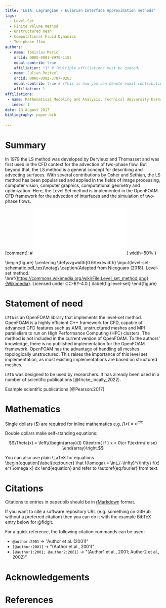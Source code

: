 ```yaml
---
title: 'LEIA: Lagrangian / Eulerian Interface Approximation methods'
tags:
  - Level-Set
  - Finite Volume Method
  - Unstructured mesh
  - Computational Fluid Dynamics
  - Two-phase flow
authors:
  - name: Tomislav Maric
    orcid: 0000-0001-8970-1185
    equal-contrib: true
    affiliation: "1" # (Multiple affiliations must be quoted)
  - name: Julian Reitzel
    orcid: 0000-0002-3787-0283
    equal-contrib: true # (This is how you can denote equal contributions between multiple authors)
    affiliation: 1
affiliations:
 - name: Mathematical Modeling and Analysis, Technical University Darmstadt, Germany
   index: 1
date: 13 August 2017
bibliography: paper.bib

---
```


# Summary

In 1979 the LS method was developed by Dervieux and Thomasset and was first used
in the CFD context for the advection of two-phase flow. But beyond that, the LS method
is a general concept for describing and advecting surfaces. With several contributions
by Osher and Sethian, the LS method has been popularised and applied in the fields
of image processing, computer vision, computer graphics, computational geometry and
optimization.
Here, the Level Set method is implemented in the OpenFOAM CFD framework for the advection 
of interfaces and the simulation of two-phase flows.


[comment]: # ![Caption for example figure.](level-set-schematic.pdf){ width=50% }

\begin{figure}
    \centering
    \def\svgwidth{0.6\textwidth}
    \input{level-set-schematic.pdf_tex}\notag\\
    \caption{Adapted from Nicoguaro (2018). Level-set method. \href{https://commons.wikimedia.org/wiki/File:Level_set_method.png}{Wikimedia}. Licensed under CC-BY-4.0.}
    \label{fig:level-set}
\end{figure}

# Statement of need

`LEIA` is an OpenFOAM library that implements the level-set method. 
OpenFOAM is a highly efficient C++ framework for CFD, capable of advanced CFD features such as AMR, 
unstructured meshes and MPI parallelism to run on High Performance Computing (HPC) clusters.
The method is not included in the current version of OpenFOAM.
To the authors' knowledge, there is no published implementation for the OpenFOAM framework.
OpenFOAM has the advantage of handling all meshes topologically unstructured.
This raises the importance of this level set implementation, as most existing implementations are based on structured meshes.   

`LEIA` was designed to be used by researchers. It has already been
used in a number of scientific publications [@fricke_locally_2022].

Example scientific publications [@Pearson:2017]

# Mathematics

Single dollars ($) are required for inline mathematics e.g. $f(x) = e^{\pi/x}$

Double dollars make self-standing equations:

$$\Theta(x) = \left\{\begin{array}{l}
0\textrm{ if } x < 0\cr
1\textrm{ else}
\end{array}\right.$$

You can also use plain \LaTeX for equations
\begin{equation}\label{eq:fourier}
\hat f(\omega) = \int_{-\infty}^{\infty} f(x) e^{i\omega x} dx
\end{equation}
and refer to \autoref{eq:fourier} from text.

# Citations

Citations to entries in paper.bib should be in
[rMarkdown](http://rmarkdown.rstudio.com/authoring_bibliographies_and_citations.html)
format.

If you want to cite a software repository URL (e.g. something on GitHub without a preferred
citation) then you can do it with the example BibTeX entry below for @fidgit.

For a quick reference, the following citation commands can be used:
- `@author:2001`  ->  "Author et al. (2001)"
- `[@author:2001]` -> "(Author et al., 2001)"
- `[@author1:2001; @author2:2001]` -> "(Author1 et al., 2001; Author2 et al., 2002)"





# Acknowledgements



# References
